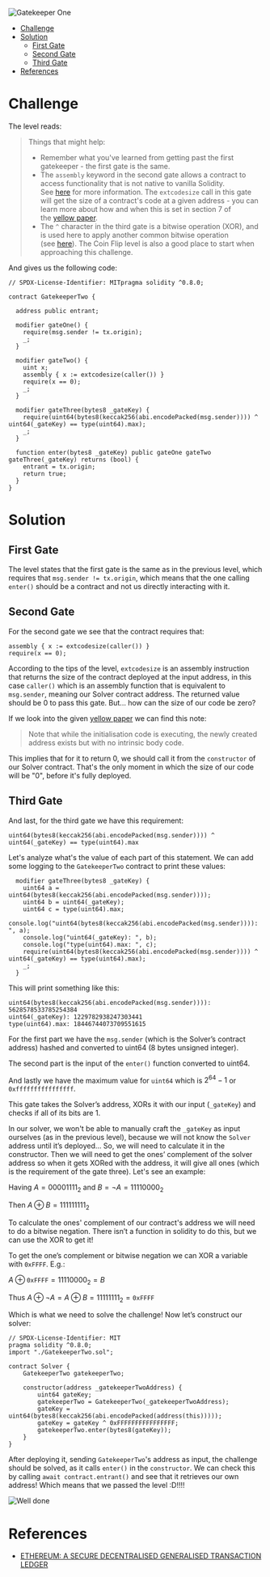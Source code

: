 ![Gatekeeper One](/assets/img/BigLevel14.svg)

- [Challenge](#challenge)
- [Solution](#solution)
  - [First Gate](#first-gate)
  - [Second Gate](#second-gate)
  - [Third Gate](#third-gate)
- [References](#references)
   
# Challenge

The level reads:

> Things that might help:
> - Remember what you've learned from getting past the first gatekeeper - the first gate is the same.
> - The `assembly` keyword in the second gate allows a contract to access functionality that is not native to vanilla Solidity. See [here](http://solidity.readthedocs.io/en/v0.4.23/assembly.html) for more information. The `extcodesize` call in this gate will get the size of a contract's code at a given address - you can learn more about how and when this is set in section 7 of the [yellow paper](https://ethereum.github.io/yellowpaper/paper.pdf).
> - The `^` character in the third gate is a bitwise operation (XOR), and is used here to apply another common bitwise operation (see [here](http://solidity.readthedocs.io/en/v0.4.23/miscellaneous.html#cheatsheet)). The Coin Flip level is also a good place to start when approaching this challenge.

And gives us the following code:

```solidity
// SPDX-License-Identifier: MITpragma solidity ^0.8.0;

contract GatekeeperTwo {

  address public entrant;

  modifier gateOne() {
    require(msg.sender != tx.origin);
    _;
  }

  modifier gateTwo() {
    uint x;
    assembly { x := extcodesize(caller()) }
    require(x == 0);
    _;
  }

  modifier gateThree(bytes8 _gateKey) {
    require(uint64(bytes8(keccak256(abi.encodePacked(msg.sender)))) ^ uint64(_gateKey) == type(uint64).max);
    _;
  }

  function enter(bytes8 _gateKey) public gateOne gateTwo gateThree(_gateKey) returns (bool) {
    entrant = tx.origin;
    return true;
  }
}
```

# Solution

## First Gate

The level states that the first gate is the same as in the previous level, which requires that `msg.sender != tx.origin`, which means that the one calling `enter()` should be a contract and not us directly interacting with it.

## Second Gate

For the second gate we see that the contract requires that:

```solidity
assembly { x := extcodesize(caller()) }
require(x == 0);
```

According to the tips of the level, `extcodesize` is an assembly instruction that returns the size of the contract deployed at the input address, in this case `caller()` which is an assembly function that is equivalent to `msg.sender`, meaning our Solver contract address. The returned value should be 0 to pass this gate. But... how can the size of our code be zero?

If we look into the given [yellow paper](https://ethereum.github.io/yellowpaper/paper.pdf) we can find this note:

> Note that while the initialisation code is executing, the newly created address exists but with no intrinsic body code.

This implies that for it to return 0, we should call it from the `constructor` of our Solver contract. That's the only moment in which the size of our code will be "0", before it's fully deployed.

## Third Gate

And last, for the third gate we have this requirement:

`uint64(bytes8(keccak256(abi.encodePacked(msg.sender)))) ^ uint64(_gateKey) == type(uint64).max`

Let's analyze what's the value of each part of this statement. We can add some logging to the `GatekeeperTwo` contract to print these values:

```solidity
  modifier gateThree(bytes8 _gateKey) {
    uint64 a = uint64(bytes8(keccak256(abi.encodePacked(msg.sender))));
    uint64 b = uint64(_gateKey);
    uint64 c = type(uint64).max;
    console.log("uint64(bytes8(keccak256(abi.encodePacked(msg.sender)))): ", a);
    console.log("uint64(_gateKey): ", b);
    console.log("type(uint64).max: ", c);
    require(uint64(bytes8(keccak256(abi.encodePacked(msg.sender)))) ^ uint64(_gateKey) == type(uint64).max);
    _;
  }
```

This will print something like this:

```
uint64(bytes8(keccak256(abi.encodePacked(msg.sender)))): 5628578533785254384
uint64(_gateKey): 1229782938247303441
type(uint64).max: 18446744073709551615
```

For the first part we have the `msg.sender` (which is the Solver’s contract address) hashed and converted to uint64 (8 bytes unsigned integer).

The second part is the input of the `enter()` function converted to uint64.

And lastly we have the maximum value for `uint64` which is $2^{64}-1$ or `0xffffffffffffffff`. 

This gate takes the Solver’s address, XORs it with our input (`_gateKey`) and checks if all of its bits are 1. 

In our solver, we won't be able to manually craft the `_gateKey` as input ourselves (as in the previous level), because we will not know the `Solver` address until it’s deployed… So, we will need to calculate it in the constructor. Then we will need to get the ones’ complement of the solver address so when it gets XORed with the address, it will give all ones (which is the requirement of the gate three). Let's see an example:

Having $A = 00001111_2$ and $B = \neg A = 11110000_2$

Then $A \oplus B = 111111111_2$

To calculate the ones' complement of our contract's address we will need to do a bitwise negation. There isn’t a function in solidity to do this, but we can use the XOR to get it!

To get the one’s complement or bitwise negation we can XOR a variable with `0xFFFF`. E.g.:

$A \oplus \texttt{0xFFFF} = 11110000_2 = B$

Thus $A \oplus \neg A = A \oplus B = 11111111_2 = \texttt{0xFFFF}$

Which is what we need to solve the challenge! Now let’s construct our solver:

```solidity
// SPDX-License-Identifier: MIT
pragma solidity ^0.8.0;
import "./GatekeeperTwo.sol";

contract Solver {
    GatekeeperTwo gatekeeperTwo;

    constructor(address _gatekeeperTwoAddress) {
        uint64 gateKey;
        gatekeeperTwo = GatekeeperTwo(_gatekeeperTwoAddress);
        gateKey = uint64(bytes8(keccak256(abi.encodePacked(address(this)))));
        gateKey = gateKey ^ 0xFFFFFFFFFFFFFFFF;
        gatekeeperTwo.enter(bytes8(gateKey));
    }
}
```

After deploying it, sending `GatekeeperTwo`'s address as input, the challenge should be solved, as it calls `enter()` in the `constructor`. We can check this by calling `await contract.entrant()` and see that it retrieves our own address! Which means that we passed the level :D!!!!

![Well done](/assets/img/ethernaut_solved.png)


# References

- [ETHEREUM: A SECURE DECENTRALISED GENERALISED TRANSACTION LEDGER](https://ethereum.github.io/yellowpaper/paper.pdf)